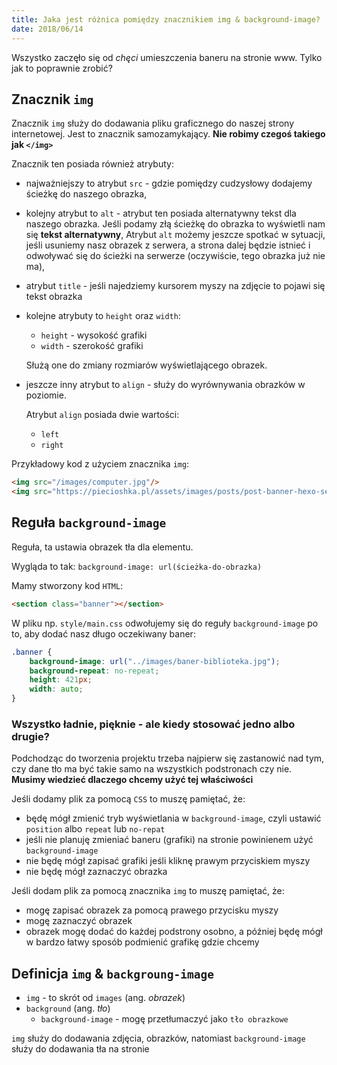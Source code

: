 ```yaml
---
title: Jaka jest różnica pomiędzy znacznikiem img & background-image?
date: 2018/06/14
---
```


Wszystko zaczęło się od _chęci_ umieszczenia baneru na stronie www.
Tylko jak to poprawnie zrobić?

## Znacznik `img`

Znacznik `img` służy do dodawania  pliku graficznego do naszej strony
internetowej. Jest to znacznik samozamykający.
**Nie robimy czegoś takiego jak `</img>`**

Znacznik ten posiada również atrybuty:

* najważniejszy to atrybut `src` - gdzie pomiędzy cudzysłowy dodajemy
    ścieżkę do naszego obrazka,
* kolejny atrybut to `alt` - atrybut ten posiada alternatywny tekst
    dla naszego obrazka. Jeśli podamy złą ścieżkę do obrazka to wyświetli
    nam się **tekst alternatywny**,
    Atrybut `alt` możemy jeszcze spotkać w sytuacji, jeśli usuniemy nasz
    obrazek z serwera, a strona dalej będzie istnieć i odwoływać się do
    ścieżki na serwerze (oczywiście, tego obrazka już nie ma),
* atrybut `title` - jeśli najedziemy kursorem myszy na zdjęcie to
    pojawi się tekst obrazka
* kolejne atrybuty to `height` oraz `width`:
    * `height` - wysokość grafiki
    * `width` - szerokość grafiki

    Służą one do zmiany rozmiarów wyświetlającego obrazek.

* jeszcze inny atrybut to `align` - służy do wyrównywania obrazków w
    poziomie.

    Atrybut `align` posiada dwie wartości:

    * `left`
    * `right`

Przykładowy kod z użyciem znacznika `img`:

```html
<img src="/images/computer.jpg"/>
<img src="https://piecioshka.pl/assets/images/posts/post-banner-hexo-setup-blog.png"/>
```

## Reguła `background-image`

Reguła, ta ustawia obrazek tła dla elementu.

Wygląda to tak: `background-image: url(ścieżka-do-obrazka)`

Mamy stworzony kod `HTML`:

```html
<section class="banner"></section>
```

W pliku np. `style/main.css` odwołujemy się do reguły `background-image`
po to, aby dodać nasz długo oczekiwany baner:

```css
.banner {
    background-image: url("../images/baner-biblioteka.jpg");
    background-repeat: no-repeat;
    height: 421px;
    width: auto;
}
```

### Wszystko ładnie, pięknie - ale kiedy stosować jedno albo drugie?

Podchodząc do tworzenia projektu trzeba najpierw się zastanowić nad tym,
czy dane tło ma być takie samo na wszystkich podstronach czy nie.
**Musimy wiedzieć dlaczego chcemy użyć tej właściwości**

Jeśli dodamy plik za pomocą `CSS` to muszę pamiętać, że:

* będę mógł zmienić tryb wyświetlania w `background-image`, czyli ustawić
    `position` albo `repeat` lub `no-repat`
* jeśli nie planuję zmieniać baneru (grafiki) na stronie powinienem użyć
    `background-image`
* nie będę mógł zapisać grafiki jeśli kliknę prawym przyciskiem myszy
* nie będę mógł zaznaczyć obrazka

Jeśli dodam plik za pomocą znacznika `img` to muszę pamiętać, że:

* mogę zapisać obrazek za pomocą prawego przycisku myszy
* mogę zaznaczyć obrazek
* obrazek mogę dodać do każdej podstrony osobno, a później będę mógł w
    bardzo łatwy sposób podmienić grafikę gdzie chcemy

## Definicja `img` & `backgroung-image`

- `img` - to skrót od `images` (ang. _obrazek_)
- `background` (ang. _tło_)
    - `background-image` - mogę przetłumaczyć jako `tło obrazkowe`

`img` służy do dodawania zdjęcia, obrazków, natomiast `background-image`
służy do dodawania tła na stronie
